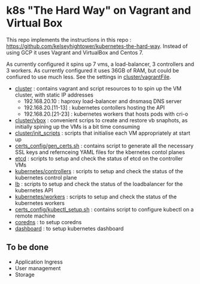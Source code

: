 # k8s "The Hard Way" on Vagrant and Virtual Box

This repo implements the instructions in this repo : https://github.com/kelseyhightower/kubernetes-the-hard-way. Instead of using GCP it uses Vagrant and VirtualBox and Centos 7.

As currently configured it spins up 7 vms, a load-balancer, 3 controllers and 3 workers. As currently configured it uses 36GB of RAM, but could be confiured to use much less. See the settings in [cluster/vagrantFile](cluster/vagrantFile).

   * [cluster](cluster/) : contains vagrant and script resources to to spin up the VM cluster, with static IP addresses
      * 192.168.20.10 : haproxy load-balancer and dnsmasq DNS server
      * 192.168.20.[11-13] : kubernetes contollers hosting the API
      * 192.168.20.[21-23] : kubernetes workers that hosts pods with cri-o
   * [cluster/vbox](cluster/vbox) : convenient scrips to create and restore vb snaphots, as initially spining up the VMs is a bit time consuming
   * [cluster/init_scripts](cluster/init_scripts) : scripts that initialise each VM appropriately at start up
   * [certs_config/gen_certs.sh](certs_config/gen_certs.sh) : contains script to generate all the necessary SSL keys and refernceing YAML files for the kbernetes contol planes
   * [etcd](etcd) : scripts to setup and check the status of etcd on the controller VMs
   * [kubernetes/controllers](kubernetes/controllers) : scripts to setup and check the status of the kubernetes control plane
   * [lb](lb) : scripts to setup and check the status of the loadbalancer for the kubernetes API
   * [kubernetes/workers](kubernetes/workers) : scripts to setup and check the status of the kubernetes workers
   * [certs_config/kubectl_setup.sh](certs_config/kubectl_setup.sh) : contains script to configure kubectl on a remote machine
   * [coredns](coredns) : to setup coredns
   * [dashboard](dashboard) : to setup kubernetes dashboard


## To be done

   * Application Ingress
   * User management
   * Storage

